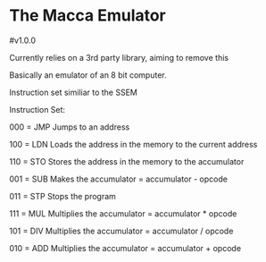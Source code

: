 # The Macca Emulator
#v1.0.0

Currently relies on a 3rd party library, aiming to remove this 

Basically an emulator of an 8 bit computer.

Instruction set similiar to the SSEM

Instruction Set:

000 = JMP Jumps to an address  

100 = LDN Loads the address in the memory to the current address

110 = STO Stores the address in the memory to the accumulator

001 = SUB Makes the accumulator = accumulator - opcode

011 = STP Stops the program

111 = MUL Multiplies the accumulator = accumulator * opcode

101 = DIV Multiplies the accumulator = accumulator / opcode

010 = ADD Multiplies the accumulator = accumulator + opcode

